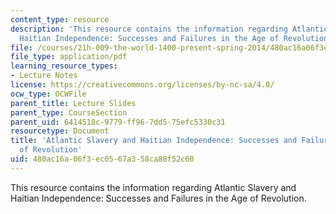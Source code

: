 ```yaml
---
content_type: resource
description: 'This resource contains the information regarding Atlantic Slavery and
  Haitian Independence: Successes and Failures in the Age of Revolution.'
file: /courses/21h-009-the-world-1400-present-spring-2014/480ac16a06f3ec0567a358ca88f52c60_MIT21H_009S14_Lec_12.pdf
file_type: application/pdf
learning_resource_types:
- Lecture Notes
license: https://creativecommons.org/licenses/by-nc-sa/4.0/
ocw_type: OCWFile
parent_title: Lecture Slides
parent_type: CourseSection
parent_uid: 6414518c-9779-ff96-7dd5-75efc5330c31
resourcetype: Document
title: 'Atlantic Slavery and Haitian Independence: Successes and Failures in the Age
  of Revolution'
uid: 480ac16a-06f3-ec05-67a3-58ca88f52c60
---
```

This resource contains the information regarding Atlantic Slavery and Haitian Independence: Successes and Failures in the Age of Revolution.